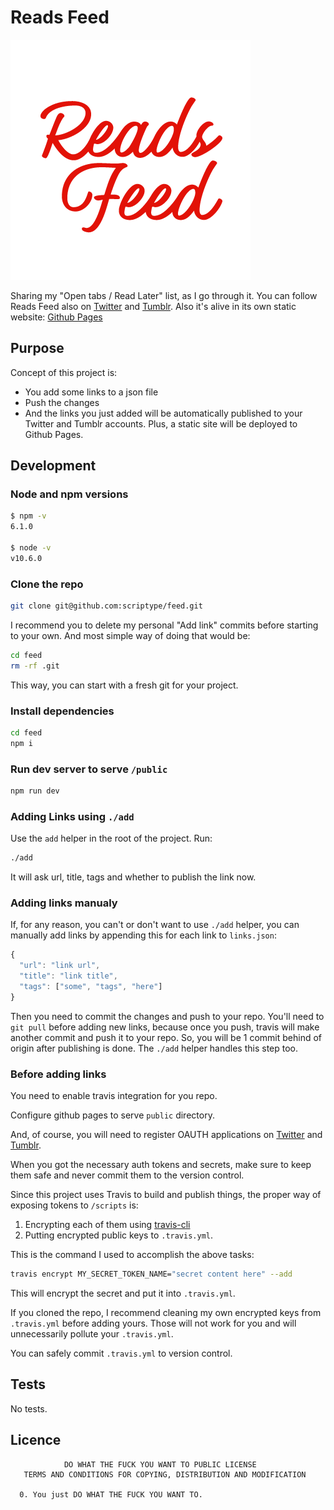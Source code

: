 # Reads Feed

![Logo](logo.png)

Sharing my "Open tabs / Read Later" list, as I go through it. You can follow
Reads Feed also on [Twitter](https://twitter.com/reads_feed) and
[Tumblr](https://readsfeed.tumblr.com). Also it's alive in its own static website:
[Github Pages](https://scriptype.github.io/feed)

## Purpose

Concept of this project is:

 - You add some links to a json file
 - Push the changes
 - And the links you just added will be automatically published to your Twitter
   and Tumblr accounts. Plus, a static site will be deployed to Github Pages.

## Development

### Node and npm versions

```sh
$ npm -v
6.1.0

$ node -v
v10.6.0
```

### Clone the repo
```sh
git clone git@github.com:scriptype/feed.git
```

I recommend you to delete my personal "Add link" commits before starting to your own.
And most simple way of doing that would be:

```sh
cd feed
rm -rf .git
```

This way, you can start with a fresh git for your project.

### Install dependencies
```sh
cd feed
npm i
```

### Run dev server to serve `/public`
```sh
npm run dev
```

### Adding Links using `./add`

Use the `add` helper in the root of the project. Run:

```sh
./add
```

It will ask url, title, tags and whether to publish the link now.

### Adding links manualy

If, for any reason, you can't or don't want to use `./add` helper, you can manually
add links by appending this for each link to `links.json`:

```js
{
  "url": "link url",
  "title": "link title",
  "tags": ["some", "tags", "here"]
}
```

Then you need to commit the changes and push to your repo. You'll need to
`git pull` before adding new links, because once you push, travis will make another
commit and push it to your repo. So, you will be 1 commit behind of origin after
publishing is done. The `./add` helper handles this step too.

### Before adding links

You need to enable travis integration for you repo.

Configure github pages to serve `public` directory.

And, of course, you will need to register OAUTH applications on
[Twitter](https://developer.twitter.com/en/docs/basics/getting-started#get-started-app)
and [Tumblr](https://www.tumblr.com/docs/en/api/v2).

When you got the necessary auth tokens and secrets, make sure to keep them safe
and never commit them to the version control.

Since this project uses Travis to build and publish things, the proper way of
exposing tokens to `/scripts` is:

 1) Encrypting each of them using [travis-cli](https://docs.travis-ci.com/user/encryption-keys/)
 2) Putting encrypted public keys to `.travis.yml`.

This is the command I used to accomplish the above tasks:

```sh
travis encrypt MY_SECRET_TOKEN_NAME="secret content here" --add
```

This will encrypt the secret and put it into `.travis.yml`.

If you cloned the repo, I recommend cleaning my own encrypted keys from `.travis.yml` before adding yours. Those will not work for you and will unnecessarily pollute your `.travis.yml`.

You can safely commit `.travis.yml` to version control.

## Tests

No tests.

## Licence

```
            DO WHAT THE FUCK YOU WANT TO PUBLIC LICENSE
   TERMS AND CONDITIONS FOR COPYING, DISTRIBUTION AND MODIFICATION

  0. You just DO WHAT THE FUCK YOU WANT TO.
```
